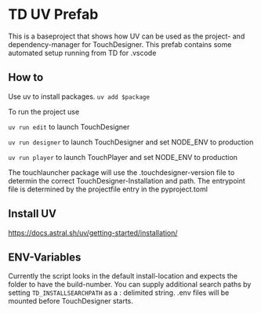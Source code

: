 # TD UV Prefab
This is a baseproject that shows how UV can be used as the project- and dependency-manager for TouchDesigner.
This prefab contains some automated setup running from TD for .vscode

## How to
Use uv to install packages.
```uv add $package```

To run the project use 

```uv run edit``` to launch TouchDesigner

```uv run designer``` to launch TouchDesigner and set NODE_ENV to production

```uv run player``` to launch TouchPlayer and set NODE_ENV to production

The touchlauncher package will use the .touchdesigner-version file to determin the correct TouchDesigner-Installation and path.
The entrypoint file is determined by the projectfile entry in the pyproject.toml

## Install UV
https://docs.astral.sh/uv/getting-started/installation/

## ENV-Variables
Currently the script looks in the default install-location and expects the folder to have the build-number. 
You can supply additional search paths by setting ```TD_INSTALLSEARCHPATH``` as a : delimited string. 
.env files will be mounted before TouchDesigner starts.

